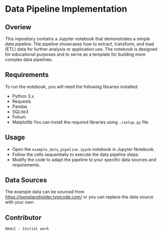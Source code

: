 # Data Pipeline Implementation

## Overiew

This repository contains a Jupyter notebook that demonstrates a simple data pipeline. The pipeline showcases how to extract, transform, and load (ETL) data for further analysis or application use. The notebook is designed for educational purposes and to serve as a template for building more complex data pipelines.

## Requirements
To run the notebook, you will need the following libraries installed:
 - Python 3.x
 - Requests
 - Pandas
 - SQLite3
 - Folium
 - Matplotlib
You can install the required libraries using `./setup.py` file.

## Usage
 - Open the `example_data_pipeline.ipynb` notebook in Jupyter Notebook.
 - Follow the cells sequentially to execute the data pipeline steps.
 - Modify the code to adapt the pipeline to your specific data sources and requirements.

## Data Sources

The example data can be sourced from https://jsonplaceholder.typicode.com/ or you can replace the data source with your own.

## Contributor

    Abdul - Initial work